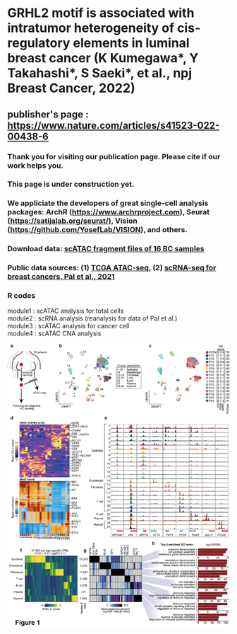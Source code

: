 # GRHL2 motif is associated with intratumor heterogeneity of cis-regulatory elements in luminal breast cancer (K Kumegawa*, Y Takahashi*, S Saeki*, et al., npj Breast Cancer, 2022)

## publisher's page : https://www.nature.com/articles/s41523-022-00438-6
### Thank you for visiting our publication page. Please cite if our work helps you.
### This page is under construction yet.
### We appliciate the developers of great single-cell analysis packages: ArchR (https://www.archrproject.com), Seurat (https://satijalab.org/seurat/), Vision (https://github.com/YosefLab/VISION), and others.
### Download data: [scATAC fragment files of 16 BC samples](https://www.ncbi.nlm.nih.gov/geo/query/acc.cgi?acc=GSE198639)
### Public data sources: (1) [TCGA ATAC-seq](https://gdc.cancer.gov/about-data/publications/ATACseq-AWG), (2) [scRNA-seq for breast cancers, Pal et al., 2021](https://www.ncbi.nlm.nih.gov/geo/query/acc.cgi?acc=GSE161529)
### R codes
module1 : scATAC analysis for total cells  
module2 : scRNA analysis (reanalysis for data of Pal et al.)  
module3 : scATAC analysis for cancer cell  
module4 : scATAC CNA analysis  

![](https://github.com/KoheiKumegawa/scCA_BC_2022/blob/main/figure1.png)
